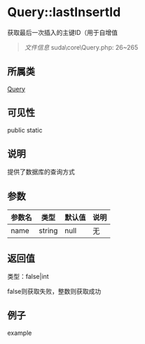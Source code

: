 # Query::lastInsertId

获取最后一次插入的主键ID（用于自增值

> *文件信息* suda\core\Query.php: 26~265

## 所属类 

[Query](../Query.md)

## 可见性

 public static

## 说明

提供了数据库的查询方式



## 参数


| 参数名 | 类型 | 默认值 | 说明 |
|--------|-----|-------|-------|
| name |  string | null | 无 |



## 返回值

类型：false|int

 false则获取失败，整数则获取成功



## 例子

example